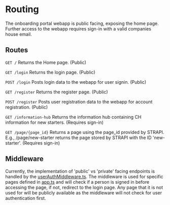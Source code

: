 # Routing
The onboarding portal webapp is public facing, exposing the home page. Further access to the webapp requires sign-in with a valid companies house email.

## Routes
`GET /` Returns the Home page. (Public)

`GET /login` Returns the login page. (Public)

`POST /login` Posts login data to the webapp for user signin. (Public)

`GET /register` Returns the register page. (Public)

`POST /register` Posts user registration data to the webapp for account registration. (Public)

`GET /information-hub` Returns the information hub containing CH information for new starters. (Requires sign-in)

`GET /page/{page_id}` Returns a page using the page_id provided by STRAPI. E.g., /page/new-starter returns the page stored by STRAPI with the ID 'new-starter'. (Requires sign-in)

## Middleware
Currently, the implementation of 'public' vs 'private' facing endpoints is handled by the [userAuthMiddleware.ts](../../src/middleware/userAuthMiddleware.ts). The middleware is used for specific pages defined in [app.ts](../../src/app.ts) and will check if a person is signed in before accessing the page, if not, redirect to the login page. Any page that it is not used for will be publicly available as the middleware will not check for user authentication first.